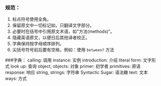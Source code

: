 ### 规范：
1. 标点符号使用全角。
2. 保留原文中一切标记如<span>，只翻译文字部分。
3. 必要时在括号中引用原文术语，如"方法(methods)"。
4. 隐藏英语原文，以便日后其他译者校正。
5. 字典保持按字母顺序排列。
6. 尖括号符号前后要有空格，例如：使用 <code>between?</code> 方法


###字典：
calling: 调用
instance: 实例
introduction: 介绍
literal form: 文字形式
look up: 查询
object, objects: 对象
primer: 初学者
primitives: 原语
response: 响应
string, strings: 字符串
Syntactic Sugar: 语法糖
text: 文本
ways: 方式
